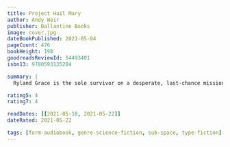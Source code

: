 ```yaml
---
title: Project Hail Mary
author: Andy Weir
publisher: Ballantine Books
image: cover.jpg
dateBookPublished: 2021-05-04
pageCount: 476
bookHeight: 198
goodreadsReviewId: 54493401
isbn13: 9780593135204

summary: |
  Ryland Grace is the sole survivor on a desperate, last-chance mission - and if he fails, humanity and the earth itself will perish. Except that right now, he doesn't know that. He can't even remember his own name, let alone the nature of his assignment or how to complete it. All he knows is that he's been asleep for a very, very long time. And he's just been awakened to find himself millions of miles from home, with nothing but two corpses for company.

rating5: 4
rating7: 4

readDates: [[2021-05-18, 2021-05-22]]
dateRated: 2021-05-22

tags: [form-audiobook, genre-science-fiction, sub-space, type-fiction]
---
```

